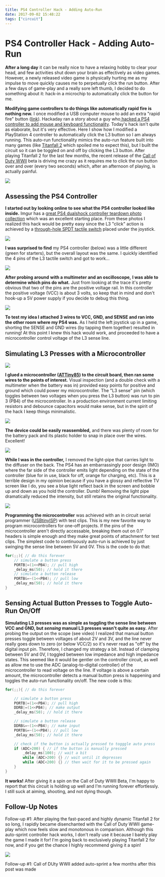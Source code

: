 ```yaml
---
title: PS4 Controller Hack - Adding Auto-Run
date: 2017-09-02 15:48:22
tags: ["circuit"]
---
```


# PS4 Controller Hack - Adding Auto-Run

**After a long day** it can be really nice to have a relaxing hobby to clear your head, and few activities shut down your brain as effectively as video games. However, a newly released video game is physically hurting me as my impulse to move quickly causes me to perpetually click the run button. After a few days of game-play and a really sore left thumb, I decided to do something about it: hack-in a microchip to automatically click the button for me.

**Modifying game controllers to do things like automatically rapid fire is nothing new.** I once modified a USB computer mouse to add an extra "rapid fire" button ([link](https://www.swharden.com/wp/2010-12-28-full-auto-rapidfire-mouse-modification/)). Hackaday ran a story about a guy who[ hacked a PS4 controller to add mouse and keyboard functionality](https://hackaday.com/2013/12/12/modifying-a-ps4-dualshock4-controller-to-use-a-mouse-and-keyboard/). Today's hack isn't quite as elaborate, but it's very effective. Here I show how I modified a PlayStation 4 controller to automatically click the L3 button so I am always running. This auto-run functionality mimics the auto-run feature built into many games (like [Titanfall 2](https://www.youtube.com/watch?v=EXwdWuSuiYA) which spoiled me to expect this), but I built the circuit so it can be toggled on and off by clicking the L3 button. After playing Titanfall 2 for the last few months, the recent release of the [Call of Duty WWII](https://www.youtube.com/watch?v=D4Q_XYVescc) beta is driving me crazy as it requires me to click the run button over and over (every two seconds) which, after an afternoon of playing, is actually painful.

![](https://www.youtube.com/embed/v-164sv21Tw)

## Assessing the PS4 Controller

**I started out by looking online to see what the PS4 controller looked like inside.** Imgur has a [great PS4 dualshock controller teardown photo collection](http://imgur.com/a/ytRW5) which was an excellent starting place. From these photos I realized this hack would be pretty easy since the L3 "click" action is achieved by a [through-hole SPDT tactile switch](https://learn.sparkfun.com/tutorials/switch-basics) placed under the joystick.

<div class="text-center">

[![](https://swharden.com/static/2017/09/02/teardown_thumb.jpg)](https://swharden.com/static/2017/09/02/teardown.jpg)

</div>

**I was surprised to find** my PS4 controller (below) was a little different (green for starters), but the overall layout was the same. I quickly identified the 4 pins of the L3 tactile switch and got to work...

<div class="text-center img-border">

[![](https://swharden.com/static/2017/09/02/069_thumb.jpg)](https://swharden.com/static/2017/09/02/069.jpg)

</div>

**After probing around** **with a multimeter and an oscilloscope,** **I was able to determine which pins do what.** Just from looking at the trace it's pretty obvious that two of the pins are the positive voltage rail. In this controller the positive voltage (VCC) is about 3 volts, so keep that in mind and don't hook-up a 5V power supply if you decide to debug this thing.

<div class="text-center img-border">

[![](https://swharden.com/static/2017/09/02/095_thumb.jpg)](https://swharden.com/static/2017/09/02/095.jpg)

</div>

**To test my idea I attached 3 wires to VCC, GND, and SENSE and ran into the other room where my PS4 was.** As I held the left joystick up in a game, shorting the SENSE and GND wires (by tapping them together) resulted in running! At this point I knew this hack would work, and proceeded to have a microcontroller control voltage of the L3 sense line.

## Simulating L3 Presses with a Microcontroller

<div class="text-center img-border">

[![](https://swharden.com/static/2017/09/02/145_thumb.jpg)](https://swharden.com/static/2017/09/02/145.jpg)

</div>

**I glued a microcontroller ([ATTiny85](http://www.atmel.com/images/atmel-2586-avr-8-bit-microcontroller-attiny25-attiny45-attiny85_datasheet.pdf)) to the circuit board, then ran some wires to the points of interest.** Visual inspection (and a double check with a multimeter when the battery was in) provided easy points for positive and ground which could power my microcontroller. The "L3 sense" pin (which toggles between two voltages when you press the L3 button) was run to pin 3 (PB4) of the microcontroller. In a production environment current limiting resistors and debounce capacitors would make sense, but in the spirit of the hack I keep things minimalistic.

<div class="text-center img-border">

[![](https://swharden.com/static/2017/09/02/158_thumb.jpg)](https://swharden.com/static/2017/09/02/158.jpg)

</div>

**The device could be easily reassembled,** and there was plenty of room for the battery pack and its plastic holder to snap in place over the wires. Excellent!

<div class="text-center img-border">

[![](https://swharden.com/static/2017/09/02/161_thumb.jpg)](https://swharden.com/static/2017/09/02/161.jpg)

</div>

**While I was in the controller,** I removed the light-pipe that carries light to the diffuser on the back. The PS4 has an embarrassingly poor design (IMO) where the far side of the controller emits light depending on the state of the controller (blue for in use, black for off, orange for charging, etc). This is a terrible design in my opinion because if you have a glossy and reflective TV screen like I do, you see a blue light reflect back in the screen and bobble up and down as you hold the controller. Dumb! Removing the light pipe dramatically reduced the intensity, but still retains the original functionality.

<div class="text-center img-border">

[![](https://swharden.com/static/2017/09/02/166_thumb.jpg)](https://swharden.com/static/2017/09/02/166.jpg)

</div>

**Programming the microcontroller** was achieved with an in circuit serial programmer ([USBtinyISP](https://www.ebay.com/sch/i.html?&_nkw=USBtinyISP)) with test clips. This is my new favorite way to program microcontrollers for one-off projects. If the pins of the microcontroller aren't directly accessable, breaking them out on 0.1" headers is simple enough and they make great points of attachment for test clips. The simplest code to continuously auto-run is achieved by just swinging the sense line between 5V and 0V. This is the code to do that:

```c
for(;;){ // do this forever
    // simulate a button press
    PORTB|=(1<<PB4); // pull high
    _delay_ms(50); // hold it there
    // simulate a button release
    PORTB&=~(1<<PB4); // pull low
    _delay_ms(50); // hold it there
}

```

## Sensing Actual Button Presses to Toggle Auto-Run On/Off

**Simulating L3 presses was as simple as toggling the sense line between VCC and GND, but _sensing_ manual L3 presses wasn't quite as easy.** After probing the output on the scope (see video) I realized that manual button presses toggle between voltages of about 2V and 3V, and the line never really goes down to zero (or below VCC/2) so it's never read as "off" by the digital input pin. Therefore, I changed my strategy a bit. Instead of clamping between 5V and 0V, I toggled between low impedance and high impedance states. This seemed like it would be gentler on the controller circuit, as well as allow me to use the ADC (analog-to-digital controller) of the microcontroller to read voltage on the line. If voltage is above a certain amount, the microcontroller detects a manual button press is happening and toggles the auto-run functionality on/off. The new code is this:

```c
for(;;){ // do this forever

    // simulate a button press
    PORTB|=(1<<PB4); // pull high
    DDRB|=(1<<PB4); // make output
    _delay_ms(50); // hold it there

    // simulate a button release
    DDRB&=~(1<<PB4); // make input
    PORTB&=~(1<<PB4); // pull low
    _delay_ms(50); // hold it there

    // check if the button is actually pressed to togggle auto press
    if (ADC>200) { // if the button is manually pressed
        _delay_ms(100); // wait a bit
        while (ADC>200) {} // wait until it depresses
        while (ADC<200) {} // then wait for it to be pressed again
    }
}
```

**It works!** After giving it a spin on the Call of Duty WWII Beta, I'm happy to report that this circuit is holding up well and I'm running forever effortlessly. I still suck at aiming, shooting, and not dying though.

## Follow-Up Notes

Follow-up #1: After playing the fast-paced and highly dynamic Titanfall 2 for so long, I rapidly became disenchanted with the Call of Duty WWII game-play which now feels slow and monotonous in comparison. Although this auto-sprint controller hack works, I don't really use it because I barely play the game I made it for! I'm going back to exclusively playing Titanfall 2 for now, and if you get the chance I highly recommend giving it a spin!

![](https://www.youtube.com/embed/ktw2k3m7Qko)

Follow-up #1: Call of DUty WWII added auto-sprint a few months after this post was made